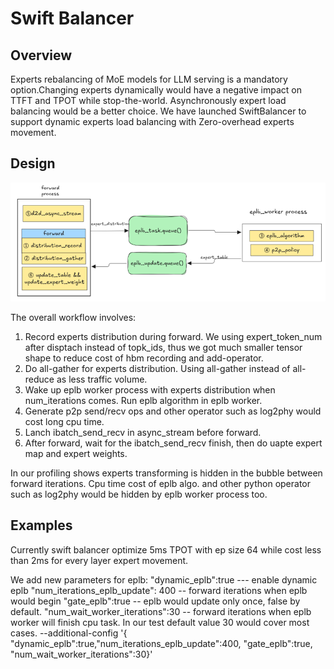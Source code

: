 # Swift Balancer

## Overview
Experts rebalancing of MoE models for LLM serving is a mandatory option.Changing experts dynamically would have a negative impact on TTFT and TPOT while stop-the-world. 
Asynchronously expert load balancing would be a better choice.
We have launched SwiftBalancer to support dynamic experts load balancing with Zero-overhead experts movement.

## Design 

![alt text](../assets/eplb_swift_balancer.png)

The overall workflow involves:
1. Record experts distribution during forward. We using expert_token_num after disptach instead of topk_ids, thus we got much smaller tensor shape to reduce cost of hbm
   recording and add-operator.
2. Do all-gather for experts distribution. Using all-gather instead of all-reduce as less traffic volume.
3. Wake up eplb worker process with experts distribution when num_iterations comes. Run eplb algorithm in eplb worker.
4. Generate p2p send/recv ops and other operator such as log2phy would cost long cpu time.
5. Lanch ibatch_send_recv in async_stream before forward.
6. After forward, wait for the ibatch_send_recv finish, then do uapte expert map and expert weights.

In our profiling shows experts transforming is hidden in the bubble between forward iterations. Cpu time cost of eplb algo. and other python operator such as log2phy
would be hidden by eplb worker process too.

## Examples

Currently swift balancer optimize 5ms TPOT with ep size 64 while cost less than 2ms for every layer expert movement.

We add new parameters for eplb: 
"dynamic_eplb":true ---  enable dynamic eplb
"num_iterations_eplb_update": 400 -- forward iterations when eplb would begin
"gate_eplb":true -- eplb would update only once, false by default.
"num_wait_worker_iterations":30 -- forward iterations when eplb worker will finish cpu task. In our test default value 30 would cover most cases.
--additional-config '{ "dynamic_eplb":true,"num_iterations_eplb_update":400, "gate_eplb":true, "num_wait_worker_iterations":30}'